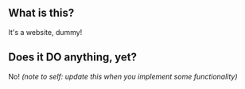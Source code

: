 
## What is this?

It's a website, dummy!

## Does it DO anything, yet?

No! _(note to self: update this when you implement some functionality)_
